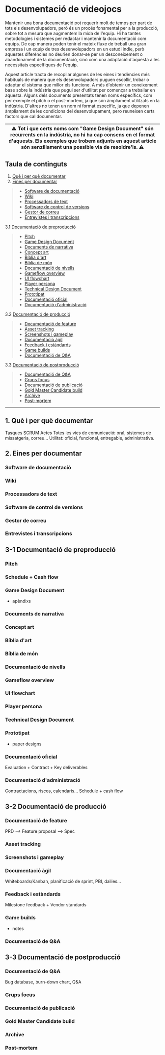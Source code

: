 
# Documentació de videojocs 
Mantenir una bona documentació pot requerir molt de temps per part de tots els desenvolupadors, però és un procés fonamental per a la producció, sobre tot a mesura que augmentem la mida de l'equip. Hi ha tantes metodologies i sistemes per redactar i mantenir la documentació com equips. De cap manera poden tenir el mateix fluxe de treball una gran empresa i un equip de tres desenvolupadors en un estudi indie, però aquestes diferències no deurien donar-se per un desconeixement o abandonament de la documentació, sinò com una adaptació d'aquesta a les necessitats específiques de l'equip. 

Aquest article tracta de recopilar algunes de les eines i tendències més habituals de manera que els desenvolupadors puguen escollir, trobar o adaptar el sistema que millor els funcione. A més d'obtenir un coneixement base sobre la indústria que pugui ser d'utilitat per començar a treballar en aquesta. Alguns dels documents presentats tenen noms específics, com per exemple el pitch o el post-mortem, ja que són àmpliament utilitzats en la indústria. D'altres no tenen un nom ni format específic, ja que depenen àmpliament de les condicions del desenvolupament, pero reuneixen certs factors que cal documentar.

| :warning: Tot i que certs noms com "Game Design Document" són recurrents en la indústria, no hi ha cap consens en el format d'aquests. Els exemples que trobem adjunts en aquest article són senzillament una possible via de resoldre'ls. :warning: |
| --- |

## Taula de continguts
1. [Què i per què documentar](#què-i-per-què-documentar)
2. [Eines per documentar](#2-eines-per-documentar)
> - [Software de documentació](#software-de-documentació)
> - [Wiki](#wiki)
> - [Processadors de text](#processadors-de-text)
> - [Software de control de versions](#software-de-control-de-versions)
> - [Gestor de correu](#gestor-de-correu)
> - [Entrevistes i transcripcions](#entrevistes-i-transcripcions)

3.1 [Documentació de preproducció](#3-1-documentació-de-preproducció)
> - [Pitch](#pitch)
> - [Game Design Document](#game-design-document)
> - [Documents de narrativa](#documents-de-narrativa)
> - [Concept art](#concept-art)
> - [Bíblia d'art](#bíblia-d'art)
> - [Bíblia de món](#bíblia-de-món)
> - [Documentació de nivells](#documentació-de-nivells)
> - [Gameflow overview](#gameflow-overview)
> - [UI flowchart](#ui-flowchart)
> - [Player persona](#player-persona)
> - [Technical Design Document](#technical-design-document)
> - [Prototipat](#prototipat)
> - [Documentació oficial](#documentació-oficial)
> - [Documentació d'administració](documentació-d'administració)

3.2 [Documentació de producció](#3-2-documentació-de-producció)
> - [Documentació de feature](#documentació-de-feature)
> - [Asset tracking](#asset-tracking)
> - [Screenshots i gameplay](#screenshots-i-gameplay)
> - [Documentació àgil](#documentació-àgil)
> - [Feedback i estàndards](#feedback-i-estàndards)
> - [Game builds](#game-builds)
> - [Documentació de Q&A](#documentació-de-q&a)

3.3 [Documentació de postproducció](#3-3-documentació-de-postproducció)
> - [Documentació de Q&A](#documentació-de-q&a)
> - [Grups focus](grups-focus)
> - [Documentació de publicació](#documentació-de-publicació)
> - [Gold Master Candidate build](#gold-master-candidate-build)
> - [Archive](#archive)
> - [Post-mortem](#post-mortem)

---

## 1. Què i per què documentar
Tasques
SCRUM
Actes
Totes les vies de comunicació: oral, sistemes de missatgeria, correu... 
Utilitat: oficial, funcional, entregable, administrativa. 

## 2. Eines per documentar
### Software de documentació
### Wiki
### Processadors de text
### Software de control de versions
### Gestor de correu
### Entrevistes i transcripcions

## 3-1 Documentació de preproducció
### Pitch
### Schedule + Cash flow
### Game Design Document
+ apèndixs
### Documents de narrativa
### Concept art
### Bíblia d'art
### Bíblia de món
### Documentació de nivells
### Gameflow overview
### UI flowchart
### Player persona
### Technical Design Document
### Prototipat
+ paper designs
### Documentació oficial
Evaluation + Contract + Key deliverables
### Documentació d'administració
Contractacions, riscos, calendaris... 
Schedule + cash flow

## 3-2 Documentació de producció
### Documentació de feature
PRD --> Feature proposal --> Spec
### Asset tracking
### Screenshots i gameplay
### Documentació àgil
  Whiteboards/Kanban, planificació de sprint, PBI, dailies... 
### Feedback i estàndards
Milestone feedback + Vendor standards
### Game builds
+ notes
### Documentació de Q&A

## 3-3 Documentació de postproducció
### Documentació de Q&A
Bug database, burn-down chart, Q&A
### Grups focus
### Documentació de publicació
### Gold Master Candidate build
### Archive
### Post-mortem

